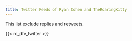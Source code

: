 ```yaml
---
title: Twitter Feeds of Ryan Cohen and TheRoaringKitty
---
```

This list exclude replies and retweets.

{{< rc_dfv_twitter >}}
